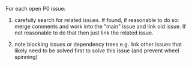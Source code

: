 
For each open P0 issue:

1) carefully search for related issues.
If found, if reasonable to do so: merge comments and work into the "main" issue and link old issue.
If not reasonable to do that then just link the related issue.

2) note blocking issues or dependency trees
e.g. link other issues that likely need to be solved first to solve this issue (and prevent wheel spinning)